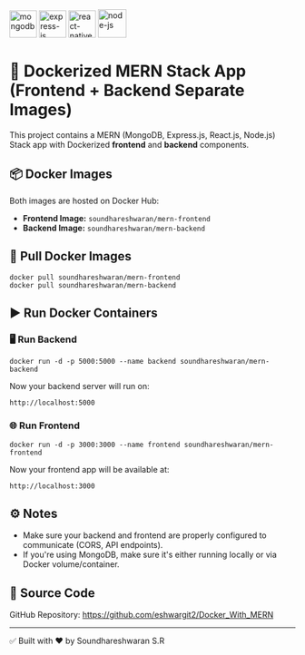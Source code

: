 
<div class={{display:'flex',flexDirection: 'row',marginTop:'50px',justifyContent:'center'}}>

<img width="48" height="48" src="https://img.icons8.com/color/48/mongodb.png" alt="mongodb"/>

<img width="48" height="48" src="https://img.icons8.com/officel/80/express-js.png" alt="express-js"/>

<img width="48" height="48" src="https://img.icons8.com/color/48/react-native.png" alt="react-native"/>

<img width="50" height="50" src="https://img.icons8.com/fluency/50/node-js.png" alt="node-js"/>
</div>

<h1>🚀 Dockerized MERN Stack App (Frontend + Backend Separate Images)</h1>

<p>This project contains a MERN (MongoDB, Express.js, React.js, Node.js) Stack app with Dockerized <strong>frontend</strong> and <strong>backend</strong> components.</p>

<h2>📦 Docker Images</h2>

<p>Both images are hosted on Docker Hub:</p>

<ul>
  <li><strong>Frontend Image:</strong> <code>soundhareshwaran/mern-frontend</code></li>
  <li><strong>Backend Image:</strong> <code>soundhareshwaran/mern-backend</code></li>
</ul>

<h2>🔽 Pull Docker Images</h2>

<pre>
<code>docker pull soundhareshwaran/mern-frontend
docker pull soundhareshwaran/mern-backend</code>
</pre>

<h2>▶️ Run Docker Containers</h2>

<h3>🖥️ Run Backend</h3>

<pre>
<code>docker run -d -p 5000:5000 --name backend soundhareshwaran/mern-backend</code>
</pre>

<p>Now your backend server will run on:</p>
<pre><code>http://localhost:5000</code></pre>

<h3>🌐 Run Frontend</h3>

<pre>
<code>docker run -d -p 3000:3000 --name frontend soundhareshwaran/mern-frontend</code>
</pre>

<p>Now your frontend app will be available at:</p>
<pre><code>http://localhost:3000</code></pre>

<h2>⚙️ Notes</h2>
<ul>
  <li>Make sure your backend and frontend are properly configured to communicate (CORS, API endpoints).</li>
  <li>If you're using MongoDB, make sure it's either running locally or via Docker volume/container.</li>
</ul>

<h2>📁 Source Code</h2>

<p>GitHub Repository: 
<a href="https://github.com/eshwargit2/Docker_With_MERN" target="_blank">
https://github.com/eshwargit2/Docker_With_MERN
</a>
</p>

<hr>

<p>✅ Built with ❤️ by Soundhareshwaran S.R</p>
